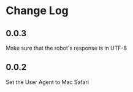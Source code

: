 # Change Log

## 0.0.3

Make sure that the robot's response is in UTF-8

## 0.0.2

Set the User Agent to Mac Safari
